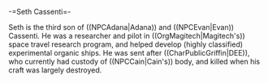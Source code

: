 -=Seth Cassenti=-

Seth is the third son of ((NPCAdana|Adana)) and ((NPCEvan|Evan)) Cassenti. He was a researcher and pilot in ((OrgMagitech|Magitech's)) space travel research program, and helped develop (highly classified) experimental organic ships. He was sent after ((CharPublicGriffin|DEE)), who currently had custody of ((NPCCain|Cain's)) body, and killed when his craft was largely destroyed.
